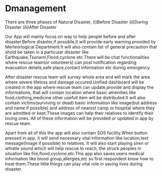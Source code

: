 # Dmanagement

There are three phases of Natural Disaster,
(i)Before Disaster
(ii)During Disaster
(iii)After Disaster

Our App will mainly focus on way to help people before and after disaster.Before disaster,if possible,it will provide early warning provided by Merteorlogical Department.It will also contain list of general precaution that shold be taken in a particular disaster like Earthquake,Tsunami,Flood,cyclone etc.There will be chat functionalities where rescue team(or volunteers) can post notification regarding evacuation details,safe place,contact information etc during emergency.

After disaster rescue team will survey whole area and will mark the area where severe lifeloss and damage occured.Unified dashboard will be created in the app where rescue team can update,provide and display the informations, that will contain location where basic amenities like food,clothing,medicine other usefull item will be distributed.It will also 
contain victims(surviving or dead) basic information like image(but address and name if possible) and address of nearest camp or hospital where they are admitted or kept.These images can help their relatives to identify their loving ones. All of these information will be provided or updated in app by rescue team.

Apart from all of this the app will also contain SOS facility.When button pressed in app, it will send necessary vital information like location,text message(Image if possible) to relatives. It will also start playing siren or whistle sound which will help rescue to reach, the struck peoples in situation like fire,flood,cyclone,etc.This app also saves users medical information like blood group,allergies,etc so first respondent know how to treat them.These little things can play vital role in saving lives during disaster.